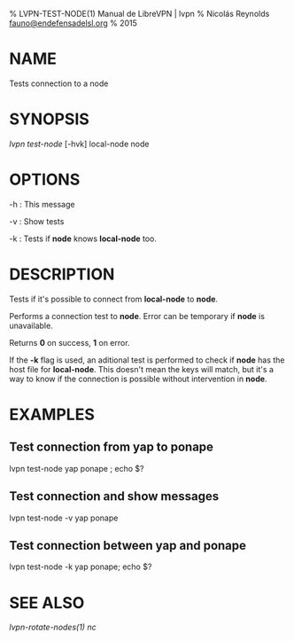 % LVPN-TEST-NODE(1) Manual de LibreVPN | lvpn
% Nicolás Reynolds <fauno@endefensadelsl.org>
% 2015

# NAME

Tests connection to a node


# SYNOPSIS

_lvpn test-node_ [-hvk] local-node node


# OPTIONS

-h
:    This message

-v
:    Show tests

-k
:    Tests if **node** knows **local-node** too.


# DESCRIPTION

Tests if it's possible to connect from **local-node** to **node**.

Performs a connection test to **node**.  Error can be temporary if
**node** is unavailable.

Returns **0** on success, **1** on error.

If the **-k** flag is used, an aditional test is performed to check if
**node** has the host file for **local-node**.  This doesn't mean the
keys will match, but it's a way to know if the connection is possible
without intervention in **node**.


# EXAMPLES

## Test connection from yap to ponape

lvpn test-node yap ponape ; echo $?

## Test connection and show messages

lvpn test-node -v yap ponape

## Test connection between yap and ponape

lvpn test-node -k yap ponape; echo $?


# SEE ALSO

_lvpn-rotate-nodes(1)_ _nc_
